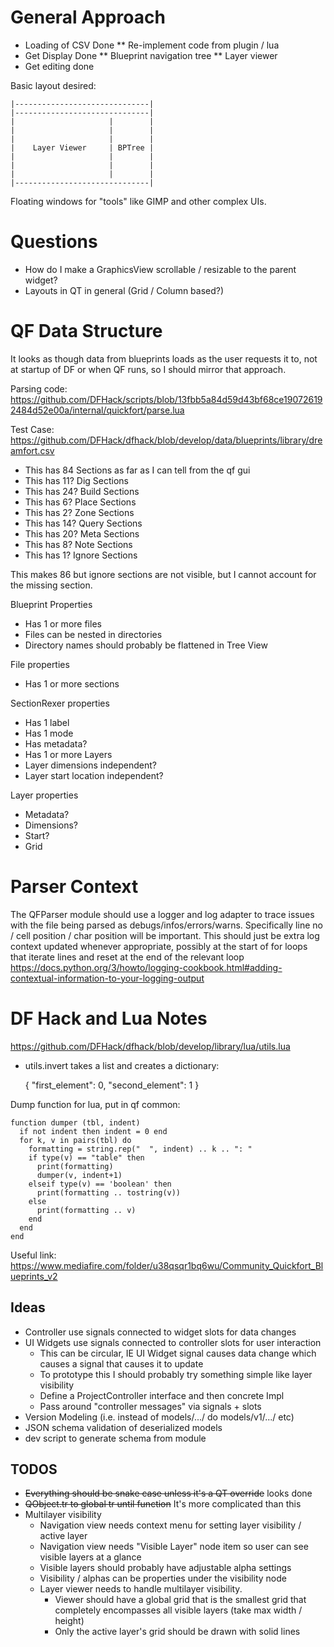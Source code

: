 # General Approach

* Loading of CSV Done
** Re-implement code from plugin / lua
* Get Display Done
** Blueprint navigation tree
** Layer viewer
* Get editing done

Basic layout desired:

    |------------------------------|
    |------------------------------|
    |                     |        |
    |                     |        |
    |                     |        |
    |    Layer Viewer     | BPTree |
    |                     |        |
    |                     |        |
    |                     |        |
    |------------------------------|

Floating windows for "tools" like GIMP and other complex UIs.

# Questions

* How do I make a GraphicsView scrollable / resizable to the parent widget?
* Layouts in QT in general (Grid / Column based?)

# QF Data Structure

It looks as though data from blueprints loads as the user requests it to, not
at startup of DF or when QF runs, so I should mirror that approach.

Parsing code:
https://github.com/DFHack/scripts/blob/13fbb5a84d59d43bf68ce190726192484d52e00a/internal/quickfort/parse.lua

Test Case:
https://github.com/DFHack/dfhack/blob/develop/data/blueprints/library/dreamfort.csv

* This has 84 Sections as far as I can tell from the qf gui
* This has 11? Dig Sections
* This has 24? Build Sections
* This has 6? Place Sections
* This has 2? Zone Sections
* This has 14? Query Sections
* This has 20? Meta Sections
* This has 8? Note Sections
* This has 1? Ignore Sections

This makes 86 but ignore sections are not visible, but I cannot account for the missing section.


Blueprint Properties
* Has 1 or more files
* Files can be nested in directories
* Directory names should probably be flattened in Tree View

File properties
* Has 1 or more sections

SectionRexer properties
* Has 1 label
* Has 1 mode
* Has metadata?
* Has 1 or more Layers
* Layer dimensions independent?
* Layer start location independent? 

Layer properties
* Metadata?
* Dimensions?
* Start?
* Grid

# Parser Context

The QFParser module should use a logger and log adapter to trace issues
with the file being parsed as debugs/infos/errors/warns. Specifically 
line no / cell position / char position will be important.  This should just
be extra log context updated whenever appropriate, possibly at the start of 
for loops that iterate lines and reset at the end of the relevant loop
https://docs.python.org/3/howto/logging-cookbook.html#adding-contextual-information-to-your-logging-output

# DF Hack and Lua Notes
https://github.com/DFHack/dfhack/blob/develop/library/lua/utils.lua
* utils.invert takes a list and creates a dictionary:


    {
        "first_element": 0,
        "second_element": 1
    }

Dump function for lua, put in qf common:
    
    function dumper (tbl, indent)
      if not indent then indent = 0 end
      for k, v in pairs(tbl) do
        formatting = string.rep("  ", indent) .. k .. ": "
        if type(v) == "table" then
          print(formatting)
          dumper(v, indent+1)
        elseif type(v) == 'boolean' then
          print(formatting .. tostring(v))
        else
          print(formatting .. v)
        end
      end
    end

Useful link:
https://www.mediafire.com/folder/u38qsqr1bq6wu/Community_Quickfort_Blueprints_v2

## Ideas
* Controller use signals connected to widget slots for data changes
* UI Widgets use signals connected to controller slots for user interaction
  * This can be circular, IE UI Widget signal causes data change which causes a signal that causes it to update
  * To prototype this I should probably try something simple like layer visibility
  * Define a ProjectController interface and then concrete Impl
  * Pass around "controller messages" via signals + slots
* Version Modeling (i.e. instead of models/.../ do models/v1/.../ etc)
* JSON schema validation of deserialized models
* dev script to generate schema from module


## TODOS
* ~~Everything should be snake case unless it's a QT override~~ looks done
* ~~QObject.tr to global tr until function~~ It's more complicated than this
* Multilayer visibility
  * Navigation view needs context menu for setting layer visibility / active layer
  * Navigation view needs "Visible Layer" node item so user can see visible layers
    at a glance
  * Visible layers should probably have adjustable alpha settings
  * Visibility / alphas can be properties under the visibility node
  * Layer viewer needs to handle multilayer visibility.
    * Viewer should have a global grid that is the smallest grid that
      completely encompasses all visible layers (take max width / height)
    * Only the active layer's grid should be drawn with solid lines